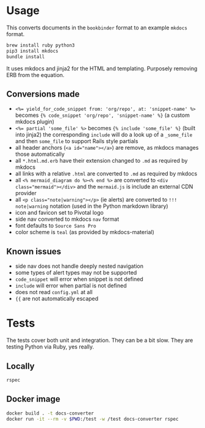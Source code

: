 # Usage

This converts documents in the `bookbinder` format to an example `mkdocs` format.

```bash
brew install ruby python3
pip3 install mkdocs
bundle install
```

It uses mkdocs and jinja2 for the HTML and templating.
Purposely removing ERB from the equation.

## Conversions made

* `<%= yield_for_code_snippet from: 'org/repo', at: 'snippet-name' %>` becomes `{% code_snippet 'org/repo', 'snippet-name' %}` (a custom mkdocs plugin)
* `<%= partial 'some_file' %>` becomes `{% include 'some_file' %}` (built into jinja2)
  the corresponding `include` will do a look up of a `_some_file` and then `some_file` to support Rails style partials
* all header anchors (`<a id="name"></a>`) are remove, as mkdocs manages those automatically
* all `*.html.md.erb` have their extension changed to `.md` as required by mkdocs
* all links with a relative `.html` are converted to `.md` as required by mkdocs
* all `<% mermaid_diagram do %><% end %>` are converted to `<div class="mermaid"></div>` and the `mermaid.js` is include an external CDN provider
* all `<p class="note|warning"></p>` (ie alerts) are converted to `!!! note|warning` notation (used in the Python markdown library)
* icon and favicon set to Pivotal logo
* side nav converted to mkdocs `nav` format
* font defaults to `Source Sans Pro`
* color scheme is `teal` (as provided by mkdocs-material)

## Known issues

* side nav does not handle deeply nested navigation
* some types of alert types may not be supported
* `code_snippet` will error when snippet is not defined
* `include` will error when partial is not defined
* does not read `config.yml` at all
* `{{` are not automatically escaped

# Tests

The tests cover both unit and integration.
They can be a bit slow.
They are testing Python via Ruby, yes really.

## Locally

```bash
rspec
```

## Docker image

```bash
docker build . -t docs-converter
docker run -it --rm -v $PWD:/test -w /test docs-converter rspec 
```
